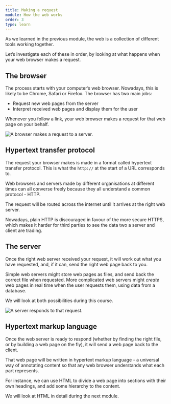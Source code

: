 ```yaml
---
title: Making a request
module: How the web works
order: 3
type: learn
---
```


As we learned in the previous module, the web is a collection of different tools working together.

Let’s investigate each of these in order, by looking at what happens when your web browser makes a request.

## The browser

The process starts with your computer’s web browser. Nowadays, this is likely to be Chrome, Safari or Firefox. The browser has two main jobs:
* Request new web pages from the server
* Interpret received web pages and display them for the user

Whenever you follow a link, your web browser makes a request for that web page on your behalf.

![A browser makes a request to a server.](/2.3-request-1.jpg)

## Hypertext transfer protocol

The request your browser makes is made in a format called hypertext transfer protocol. This is what the `http://` at the start of a URL corresponds to.

Web browsers and servers made by different organisations at different times can all converse freely because they all understand a common protocol - HTTP.

The request will be routed across the internet until it arrives at the right web server.

Nowadays, plain HTTP is discouraged in favour of the more secure HTTPS, which makes it harder for third parties to see the data two a server and client are trading.

## The server

Once the right web server received your request, it will work out what you have requested, and, if it can, send the right web page back to you.

Simple web servers might store web pages as files, and send back the correct file when requested. More complicated web servers might *create* web pages in real time when the user requests them, using data from a database.

We will look at both possibilities during this course.

![A server responds to that request.](/2.3-request-2.jpg)

## Hypertext markup language
Once the web server is ready to respond (whether by finding the right file, or by building a web page on the fly), it will send a web page back to the client.

That web page will be written in hypertext markup language - a universal way of annotating content so that any web browser understands what each part represents.

For instance, we can use HTML to divide a web page into sections with their own headings, and add some hierarchy to the content.

We will look at HTML in detail during the next module.

